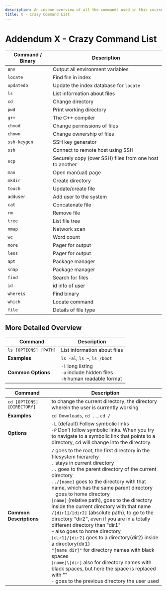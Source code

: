 ```yaml
---
description: An insane overview of all the commands used in this course
title: X - Crazy Command List
---
```


# Addendum X - Crazy Command List

| Command / Binary | Description |
| --- | --- |
| `env` | Output all environment variables |
| `locate` | Find file in index |
| `updatedb` | Update the index database for `locate` |
| `ls` | List information about files |
| `cd` | Change directory |
| `pwd` | Print working directory |
| `g++` | The C++ compiler |
| `chmod` | Change permissions of files |
| `chown` | Change ownership of files |
| `ssh-keygen` | SSH key generator |
| `ssh` | Connect to remote host using SSH |
| `scp` | Securely copy (over SSH) files from one host to another |
| `man` | Open man(ual) page |
| `mkdir` | Create directory |
| `touch` | Update/create file |
| `adduser` | Add user to the system |
| `cat` | Concatenate file |
| `rm` | Remove file |
| `tree` | List file tree |
| `nmap` | Network scan |
| `wc` | Word count |
| `more` | Pager for output |
| `less` | Pager for output |
| `apt` | Package manager |
| `snap` | Package manager |
| `find` | Search for files |
| `id` | id info of user |
| `whereis` | Find binary |
| `which` | Locate command |
| `file` | Details of file type |

## More Detailed Overview

| Command | Description |
| --- | --- |
| `ls [OPTIONS] [PATH]` | List information about files |
| **Examples** | `ls -al`, `ls ~`, `ls /boot` |
| **Common Options** | `-l` long listing <br> `-a` include hidden files <br> `-h` human readable format |



| Command | Description |
| --- | --- |
| `cd [OPTIONS] [DIRECTORY]` | to change the current directory, the directory wherein the user is currently working |
| **Examples** | `cd Downloads`, `cd ..`, `cd /` |
| **Options** | `-L` (default) Follow symbolic links <br> `-P` Don’t follow symbolic links. When  you try to navigate to a symbolic link that points to a directory, cd will change into the directory. |
| **Common Descriptions** | `/` goes to the root, the first directory in the filesystem hierarchy <br> `.` stays in current directory <br> `..` goes to the parent directory of the current directory <br> `../[name]` goes to the directory with that name, which has the same parent directory <br> ` ` goes to home directory <br> `[name]` (relative path), goes to the directory inside the current directory with that name <br> `/[dir1]/[dir2]` (absolute path), to go to the directory "dir2", even if you are in a totally different directory than "dir1"<br> `~` also goes to home directory <br> `[dir1]/[dir2]` goes to a directory(dir2) inside a directory(dir1) <br> `"[name dir]"` for directory names with black spaces <br> `[name]\[dir]` also for directory names with black spaces, but here the space is replaced with "\" <br> `-` goes to the previous directory the user used|

